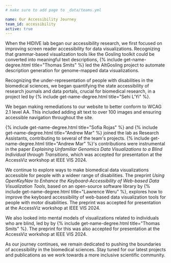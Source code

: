 ```yaml
---
# make sure to add page to _data/teams.yml

name: Our Accessibility Journey
team_id: accessibility
active: true
---
```


<!-- Every web interface should be accessible, but inaccessible web experiences are the norm. -->

When the HIDIVE lab began our accessibility research, we first focused on improving screen reader accessibility for data visualizations. 
Recognizing that grammar-based visualization tools like the Gosling toolkit could be converted into meaningful text descriptions, {% include get-name-degree.html title="Thomas Smits" %} led the AltGosling project to automate description generation for genome-mapped data visualizations.

Recognizing the under-representation of people with disabilities in the biomedical sciences,
we began quantifying the state accessibility of research journals and data portals, crucial for biomedical research, in a project led by {% include get-name-degree.html title="Sehi L'Yi" %}.

We began making remediations to our website to better conform to WCAG 2.1 level AA. This included adding alt text to over 100 images and ensuring accessible navigation throughout the site.

{% include get-name-degree.html title="Sofia Rojas" %} and {% include get-name-degree.html title="Andrew Mar" %} joined the lab as Research Assistants, contributing to several of the team's projects. 
{% include get-name-degree.html title="Andrew Mar" %}'s contributions were instrumental in the paper *Explaining Unfamiliar Genomics Data Visualizations to a Blind Individual through Transitions*, which was accepted for presentation at the AccessViz workshop at IEEE VIS 2024. 

We continue to explore ways to make biomedical data visualizations accessible for people with a wideer range of disabilities. 
The preprint *Using OpenKeyNav to Enhance the Keyboard-Accessibility of Web-based Data Visualization Tools*, based on an open-source software library by {% include get-name-degree.html title="Lawrence Weru" %}, explores how to improve the keyboard accessibility of web-based data visualization tools for people with motor disabilities.
The preprint was accepted for presentation at the AccessViz workshop at IEEE VIS 2024. 

We also looked into mental models of visualizations related to individuals who are blind, led by by {% include get-name-degree.html title="Thomas Smits" %}. The preprint for this was also accepted for presentation at the AccessViz workshop at IEEE VIS 2024.

As our journey continues, we remain dedicated to pushing the boundaries of accessibility in the biomedical sciences. 
Stay tuned for our latest projects and publications as we work towards a more inclusive scientific community.